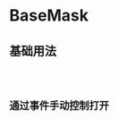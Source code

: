 # BaseMask

## 基础用法

<code hideActions='["CSB", "EXTERNAL"]' src="./demo/Base.tsx" />

## 通过事件手动控制打开

<code hideActions='["CSB", "EXTERNAL"]' src="./demo/Event.tsx" />